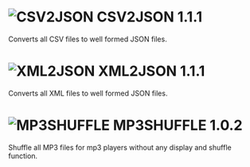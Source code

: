 ![CSV2JSON](http://p.yusukekamiyamane.com/icons/search/fugue/icons-24/jar.png) CSV2JSON 1.1.1
=================

Converts all CSV files to well formed JSON files.



![XML2JSON](http://p.yusukekamiyamane.com/icons/search/fugue/icons-24/jar.png) XML2JSON 1.1.1
=================

Converts all XML files to well formed JSON files.



![MP3SHUFFLE](http://p.yusukekamiyamane.com/icons/search/fugue/icons-24/jar.png) MP3SHUFFLE 1.0.2
=================

Shuffle all MP3 files for mp3 players without any display and shuffle function.

